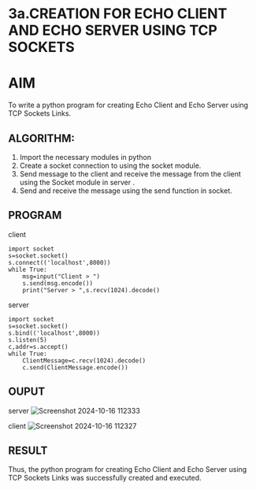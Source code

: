 # 3a.CREATION FOR ECHO CLIENT AND ECHO SERVER USING TCP SOCKETS 
# AIM
To write a python program for creating Echo Client and Echo Server using TCP
Sockets Links.
## ALGORITHM:
1. Import the necessary modules in python
2. Create a socket connection to using the socket module.
3. Send message to the client and receive the message from the client using the Socket module in
 server .
4. Send and receive the message using the send function in socket.
## PROGRAM

client
```
import socket 
s=socket.socket() 
s.connect(('localhost',8000)) 
while True: 
    msg=input("Client > ") 
    s.send(msg.encode()) 
    print("Server > ",s.recv(1024).decode()
```

server
```
import socket 
s=socket.socket() 
s.bind(('localhost',8000)) 
s.listen(5) 
c,addr=s.accept() 
while True: 
    ClientMessage=c.recv(1024).decode() 
    c.send(ClientMessage.encode())
```

## OUPUT
server
![Screenshot 2024-10-16 112333](https://github.com/user-attachments/assets/23fa5357-b91a-4733-9c8e-7ffa0b5767e5)

client
![Screenshot 2024-10-16 112327](https://github.com/user-attachments/assets/304da4de-d9ec-4df8-98de-a4b3867736d0)

## RESULT
Thus, the python program for creating Echo Client and Echo Server using TCP Sockets Links 
was successfully created and executed.
